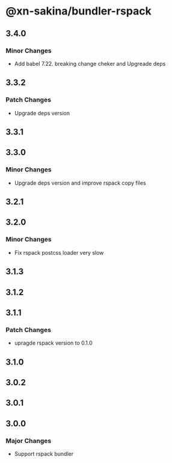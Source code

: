 # @xn-sakina/bundler-rspack

## 3.4.0

### Minor Changes

- Add babel 7.22. breaking change cheker and Upgreade deps

## 3.3.2

### Patch Changes

- Upgrade deps version

## 3.3.1

## 3.3.0

### Minor Changes

- Upgrade deps version and improve rspack copy files

## 3.2.1

## 3.2.0

### Minor Changes

- Fix rspack postcss loader very slow

## 3.1.3

## 3.1.2

## 3.1.1

### Patch Changes

- upragde rspack version to 0.1.0

## 3.1.0

## 3.0.2

## 3.0.1

## 3.0.0

### Major Changes

- Support rspack bundler
